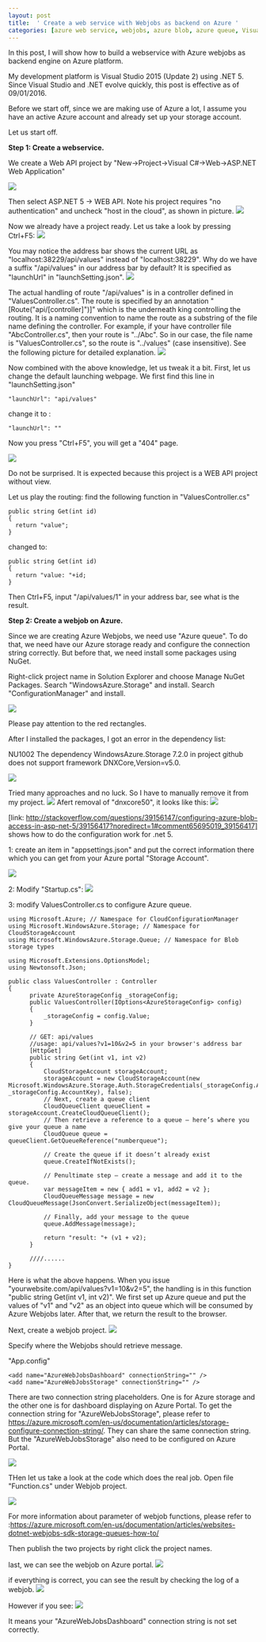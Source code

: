 ```yaml
---
layout: post
title:  ' Create a web service with Webjobs as backend on Azure '
categories: [azure web service, webjobs, azure blob, azure queue, Visual Studio 2015, .net 5]
---
```


In this post, I will show how to build a webservice with Azure webjobs as backend engine on Azure platform. 

My development platform is Visual Studio 2015 (Update 2) using .NET 5. Since Visual Studio and .NET evolve quickly, this post is effective as of 09/01/2016. 

Before we start off, since we are making use of Azure a lot, I assume you have an active Azure account and already set up your storage account.

Let us start off. 

**Step 1: Create a webservice.**

We create a Web API project by "New->Project->Visual C#->Web->ASP.NET Web Application"

![](/static/img/1newproject.PNG)

Then select ASP.NET 5 -> WEB API. Note his project requires "no authentication" and uncheck "host in the cloud", as shown in picture.
![](/static/img/2aspnet5.PNG)

Now we already have a project ready. Let us take a look by pressing Ctrl+F5:
![](/static/img/3default.PNG)

You may notice the address bar shows the current URL as "localhost:38229/api/values" instead of "localhost:38229". Why do we have a suffix "/api/values" in our address bar by default? It is specified as "launchUrl" in "launchSetting.json".
![](../static/img/4launchsetting.PNG)

The actual handling of route "/api/values" is in a controller defined in "ValuesController.cs". The route is specified by an annotation "[Route("api/[controller]")]" which is the underneath king controlling the routing.  It is a naming convention to name the route as a substring  of the file name defining the controller. For example, if your have controller file "AbcController.cs", then your route is "../Abc". So in our case, the file name is "ValuesController.cs", so the route is "../values" (case insensitive). See the following picture for detailed explanation.
![](../static/img/5Controller.PNG)

Now combined with the above knowledge, let us tweak it a bit.
First, let us change the default launching webpage. We first find this line in "launchSetting.json"

```
"launchUrl": "api/values"
```

change it to :

```
"launchUrl": ""
```

Now you press "Ctrl+F5", you will get a "404" page.

![](../static/img/6_404.PNG)

Do not be surprised. It is expected because this project is a WEB API project without view.

Let us play the routing:
find the following function in "ValuesController.cs"

```
public string Get(int id)
{
  return "value";
}
```

changed to:

```
public string Get(int id)
{
  return "value: "+id;
}
```

Then Ctrl+F5, input "/api/values/1" in your address bar, see what is the result.

**Step 2: Create a webjob on Azure.**

Since we are creating Azure Webjobs, we need use "Azure queue". To do that, we need have our Azure storage ready and configure the connection string correctly. But before that, we need install some packages using NuGet.

Right-click project name in Solution Explorer and choose Manage NuGet Packages.
Search "WindowsAzure.Storage" and install.
Search "ConfigurationManager" and install.

![](../static/img/7InstallPackage.PNG)

Please pay attention to the red rectangles.

After I installed the packages, I got an error in the dependency list:

NU1002 The dependency WindowsAzure.Storage 7.2.0 in project github does not support framework DNXCore,Version=v5.0.

![](../static/img/8InstallPackageError.PNG)

Tried many approaches and no luck. So I have to manually remove it from my project.
![](../static/img/9RemoveDNX5.PNG)
Afert removal of "dnxcore50", it looks like this:
![](../static/img/10after_remove.PNG)

[link: http://stackoverflow.com/questions/39156147/configuring-azure-blob-access-in-asp-net-5/39156417?noredirect=1#comment65695019_39156417] shows how to do the configuration work for .net 5. 

1: create an item in "appsettings.json" and put the correct information there which you can get from your Azure portal "Storage Account".

![](../static/img/11appsetting.PNG)

2: Modify "Startup.cs":
![](../static/img/12startup.PNG)

3: modify ValuesController.cs to configure Azure queue.

```
using Microsoft.Azure; // Namespace for CloudConfigurationManager
using Microsoft.WindowsAzure.Storage; // Namespace for CloudStorageAccount
using Microsoft.WindowsAzure.Storage.Queue; // Namespace for Blob storage types

using Microsoft.Extensions.OptionsModel;
using Newtonsoft.Json;
```

```
public class ValuesController : Controller
{
      private AzureStorageConfig _storageConfig;
      public ValuesController(IOptions<AzureStorageConfig> config)
      {
          _storageConfig = config.Value;
      }

      // GET: api/values
      //usage: api/values?v1=10&v2=5 in your browser's address bar
      [HttpGet]
      public string Get(int v1, int v2)
      {
          CloudStorageAccount storageAccount;
          storageAccount = new CloudStorageAccount(new Microsoft.WindowsAzure.Storage.Auth.StorageCredentials(_storageConfig.AccountName, _storageConfig.AccountKey), false);
          // Next, create a queue client
          CloudQueueClient queueClient = storageAccount.CreateCloudQueueClient();
          // Then retrieve a reference to a queue – here’s where you give your queue a name
          CloudQueue queue = queueClient.GetQueueReference("numberqueue");

          // Create the queue if it doesn’t already exist
          queue.CreateIfNotExists();

          // Penultimate step – create a message and add it to the queue.
          var messageItem = new { add1 = v1, add2 = v2 };
          CloudQueueMessage message = new CloudQueueMessage(JsonConvert.SerializeObject(messageItem));

          // Finally, add your message to the queue
          queue.AddMessage(message);
            
          return "result: "+ (v1 + v2);
      }
      
      ////......
}
```

Here is what the above happens. When you issue "yourwebsite.com/api/values?v1=10&v2=5", the handling is in this function "public string Get(int v1, int v2)". We first set up Azure queue and put the values of "v1" and "v2" as an object into queue which will be consumed by Azure Webjobs later. After that, we return the result to the browser.


Next,
create a webjob project. 
![](../static/img/13createwebjob.PNG)

Specify where the Webjobs should retrieve message.

"App.config"

```
<add name="AzureWebJobsDashboard" connectionString="" />
<add name="AzureWebJobsStorage" connectionString="" />
```

There are two connection string placeholders. One is for Azure storage and the other one is for dashboard displaying on Azure Portal. To get the connection string for "AzureWebJobsStorage", please refer to  https://azure.microsoft.com/en-us/documentation/articles/storage-configure-connection-string/. They can share the same connection string. But the "AzureWebJobsStorage" also need to be configured on Azure Portal.

![](../static/img/14connectionstringPortal.PNG)


THen let us take a look at the code which does the real job. Open file "Function.cs" under Webjob project.

![](../static/img/15webjobfunction.PNG)

For more information about parameter of webjob functions, please refer to :https://azure.microsoft.com/en-us/documentation/articles/websites-dotnet-webjobs-sdk-storage-queues-how-to/

Then publish the two projects by right click the project names.

last, we can see the webjob on Azure portal.
![](../static/img/16webjobonportal.PNG)

if everything is correct, you can see the result by checking the log of a webjob.
![](../static/img/17logonPortal.PNG)

However if you see:
![](../static/img/18dashboard-doesnt-work.png)

It means your "AzureWebJobsDashboard" connection string is not set correctly.

